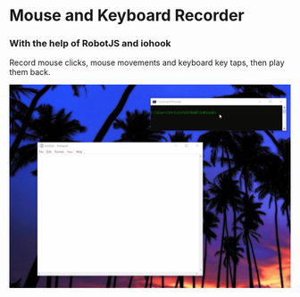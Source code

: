 # Mouse and Keyboard Recorder
### With the help of RobotJS and iohook
Record mouse clicks, mouse movements and keyboard key taps, then play them back.

![Demo flow](./assets/mouse-keyboard-recorder.gif?raw=true)
